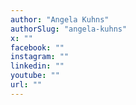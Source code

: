 ```yaml
---
author: "Angela Kuhns"
authorSlug: "angela-kuhns"
x: ""
facebook: ""
instagram: ""
linkedin: ""
youtube: ""
url: ""
---
```


